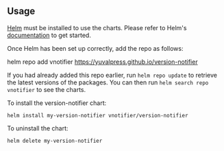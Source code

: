 ## Usage

[Helm](https://helm.sh) must be installed to use the charts.  Please refer to
Helm's [documentation](https://helm.sh/docs) to get started.

Once Helm has been set up correctly, add the repo as follows:

  helm repo add vnotifier https://yuvalpress.github.io/version-notifier

If you had already added this repo earlier, run `helm repo update` to retrieve
the latest versions of the packages.  You can then run `helm search repo
vnotifier` to see the charts.

To install the version-notifier chart:

    helm install my-version-notifier vnotifier/version-notifier

To uninstall the chart:

    helm delete my-version-notifier
